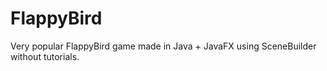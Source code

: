 # FlappyBird
Very popular FlappyBird game made in Java + JavaFX using SceneBuilder without tutorials. 
